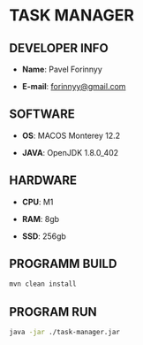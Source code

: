 # TASK MANAGER

## DEVELOPER INFO

* **Name**: Pavel Forinnyy

* **E-mail**: forinnyy@gmail.com

## SOFTWARE

* **OS**: MACOS Monterey 12.2

* **JAVA**: OpenJDK 1.8.0_402

## HARDWARE 

* **CPU**: M1

* **RAM**: 8gb

* **SSD**: 256gb

## PROGRAMM BUILD

```zsh
mvn clean install
```

## PROGRAM RUN

```zsh
java -jar ./task-manager.jar
```

